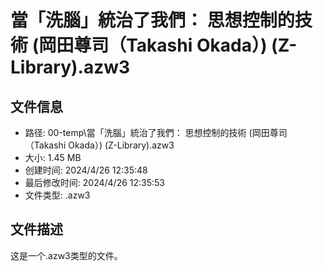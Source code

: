 ﻿# 當「洗腦」統治了我們： 思想控制的技術 (岡田尊司（Takashi Okada）) (Z-Library).azw3

## 文件信息
- 路径: 00-temp\當「洗腦」統治了我們： 思想控制的技術 (岡田尊司（Takashi Okada）) (Z-Library).azw3
- 大小: 1.45 MB
- 创建时间: 2024/4/26 12:35:48
- 最后修改时间: 2024/4/26 12:35:53
- 文件类型: .azw3

## 文件描述
这是一个.azw3类型的文件。

